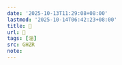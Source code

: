 ```yaml
---
date: '2025-10-13T11:29:08+08:00'
lastmod: '2025-10-14T06:42:23+08:00'
title: 󰠏
url: 󰠏
tags: [淄]
src: GHZR
note:
---
```

